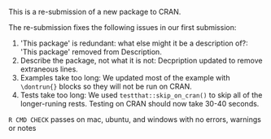 This is a re-submission of a new package to CRAN.

The re-submission fixes the following issues in our first submission:

1. 'This package' is redundant: what else might it be a description of?:
    'This package' removed from Description.
2. Describe the package, not what it is not: Decpription updated to remove
    extraneous lines.
3. Examples take too long: We updated most of the example with `\dontrun{}` 
    blocks so they will not be run on CRAN.
4. Tests take too long: We used `testthat::skip_on_cran()` to skip all of the 
    longer-runing rests.  Testing on CRAN should now take 30-40 seconds.
    
`R CMD CHECK` passes on mac, ubuntu, and windows with no errors, warnings or 
    notes
